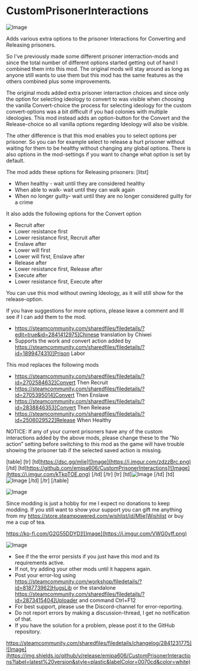 # CustomPrisonerInteractions

![Image](https://i.imgur.com/iCj5o7O.png)


Adds various extra options to the prisoner Interactions for Converting and Releasing prisoners.

So I've previously made some different prisoner interraction-mods and since the total number of different options started getting out of hand I combined them into this mod. The original mods will stay around as long as anyone still wants to use them but this mod has the same features as the others combined plus some improvements.

The original mods added extra prisoner interraction choices and since only the option for selecting ideology to convert to was visible when choosing the vanilla Convert-choice the process for selecting ideology for the custom convert-options was a bit difficult if you had colonies with multiple ideologies.
This mod instead adds an option-button for the Convert and the Release-choice so all vanilla options regarding Ideology will also be visible.

The other difference is that this mod enables you to select options per prisoner. So you can for example select to release a hurt prisoner without waiting for them to be healthy without changing any global options.
There is also options in the mod-settings if you want to change what option is set by default.

The mod adds these options for Releasing prisoners: 
[litst]
- When healthy - wait until they are considered healthy
- When able to walk- wait until they can walk again
- When no longer guilty- wait until they are no longer considered guilty for a crime



It also adds the following options for the Convert option


- Recruit after
- Lower resistance first
- Lower resistance first, Recruit after
- Enslave after
- Lower will first
- Lower will first, Enslave after
- Release after
- Lower resistance first, Release after
- Execute after
- Lower resistance first, Execute after



You can use this mod without owning Ideology, as it will still show for the release-option.

If you have suggestions for more options, please leave a comment and Ill see if I can add them to the mod.

- https://steamcommunity.com/sharedfiles/filedetails/?edit=true&id=2841412975]Chinese translation by Chiwei
- Supports the work and convert action added by https://steamcommunity.com/sharedfiles/filedetails/?id=1899474310]Prison Labor

This mod replaces the following mods


- https://steamcommunity.com/sharedfiles/filedetails/?id=2702584632]Convert Then Recruit
- https://steamcommunity.com/sharedfiles/filedetails/?id=2705395014]Convert Then Enslave
- https://steamcommunity.com/sharedfiles/filedetails/?id=2838846353]Convert Then Release
- https://steamcommunity.com/sharedfiles/filedetails/?id=2506029522]Release When Healthy



NOTICE: If any of your current prisoners have any of the custom interactions added by the above mods, please change these to the ”No action” setting before switching to this mod as the game will have trouble showing the prisoner tab if the selected saved action is missing. 

[table]
	[tr]
		[td]https://dsc.gg/mlie]![Image](https://i.imgur.com/zdzzBrc.png)
[/td]
		[td]https://github.com/emipa606/CustomPrisonerInteractions]![Image](https://i.imgur.com/kTkpTOE.png)
[/td]
    [/tr]
    [tr]
        [td]![Image](https://i.imgur.com/WjDSfUn.png)
[/td]
        [td]![Image](https://i.imgur.com/h5VwTNL.png)
[/td]
    [/tr]
[/table]

![Image](https://i.imgur.com/Ds0rBAD.png)

Since modding is just a hobby for me I expect no donations to keep modding. If you still want to show your support you can gift me anything from my https://store.steampowered.com/wishlist/id/Mlie]Wishlist or buy me a cup of tea.

https://ko-fi.com/G2G55DDYD]![Image](https://i.imgur.com/VWG0yff.png)


![Image](https://i.imgur.com/5xwDG6H.png)



-  See if the the error persists if you just have this mod and its requirements active.
-  If not, try adding your other mods until it happens again.
-  Post your error-log using https://steamcommunity.com/workshop/filedetails/?id=818773962]HugsLib or the standalone https://steamcommunity.com/sharedfiles/filedetails/?id=2873415404]Uploader and command Ctrl+F12
-  For best support, please use the Discord-channel for error-reporting.
-  Do not report errors by making a discussion-thread, I get no notification of that.
-  If you have the solution for a problem, please post it to the GitHub repository.



https://steamcommunity.com/sharedfiles/filedetails/changelog/2841231775]![Image](https://img.shields.io/github/v/release/emipa606/CustomPrisonerInteractions?label=latest%20version&style=plastic&labelColor=0070cd&color=white)

